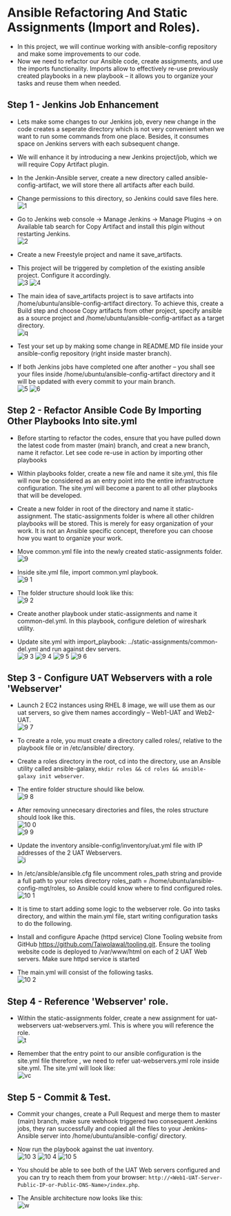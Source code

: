 # Ansible Refactoring And Static Assignments (Import and Roles).
- In this project, we will continue working with ansible-config repository and make some improvements to our code.
- Now we need to refactor our Ansible code, create assignments, and use the imports functionality. Imports allow to effectively re-use previously created playbooks in a new playbook – it allows you to organize your tasks and reuse them when needed.

## Step 1 - Jenkins Job Enhancement
- Lets make some changes to our Jenkins job, every new change in the code creates a seperate directory which is not very convenient when we want to run some commands from one place. Besides, it consumes space on Jenkins servers with each subsequent change.
- We will enhance it by introducing a new Jenkins project/job, which we will require Copy Artifact plugin.
- In the Jenkin-Ansible server, create a new directory called ansible-config-artifact, we will store there all artifacts after each build.
- Change permissions to this directory, so Jenkins could save files here.  
![1](https://user-images.githubusercontent.com/50557587/146604672-cee76b09-7b00-4da2-98ab-3715df10b8a8.PNG)

- Go to Jenkins web console -> Manage Jenkins -> Manage Plugins -> on Available tab search for Copy Artifact and install this plgin without restarting Jenkins.  
![2](https://user-images.githubusercontent.com/50557587/146606477-bc3187de-d0f2-49c0-a279-5a402ec89165.PNG)

- Create a new Freestyle project and name it save_artifacts.
- This project will be triggered by completion of the existing ansible project. Configure it accordingly.   
![3](https://user-images.githubusercontent.com/50557587/146606591-b29f9f08-0feb-40a7-80d8-274c63b58d0c.PNG)
![4](https://user-images.githubusercontent.com/50557587/146606599-595b2f47-5f1a-4fd9-a5f8-a38dd5055b01.PNG)

- The main idea of save_artifacts project  is to save artifacts into /home/ubuntu/ansible-config-artifact directory. To achieve this, create a Build step and choose Copy artifacts from other project, specify ansible as a source project and /home/ubuntu/ansible-config-artifact as a target directory.   
![q](https://user-images.githubusercontent.com/50557587/146607237-1b3bd85b-de67-49ee-b0bc-53d7ad4795f2.PNG)

- Test your set up by making some change in README.MD file inside your ansible-config repository (right inside master branch).
- If both Jenkins jobs have completed one after another – you shall see your files inside /home/ubuntu/ansible-config-artifact directory and it will be updated with every commit to your main branch.     
![5](https://user-images.githubusercontent.com/50557587/146607510-01338ddc-f28b-4e42-8ce9-ee5c52aef8cf.PNG)
![6](https://user-images.githubusercontent.com/50557587/146607523-5e57a41e-7ad0-44d5-9c00-83db1855cec3.PNG)

## Step 2 - Refactor Ansible Code By Importing Other Playbooks Into site.yml
- Before starting to refactor the codes, ensure that you have pulled down the latest code from master (main) branch, and creat a new branch, name it refactor. Let see code re-use in action by importing other playbooks
- Within playbooks folder, create a new file and name it site.yml, this file will now be considered as an entry point into the entire infrastructure configuration. The site.yml will become a parent to all other playbooks that will be developed.
- Create a new folder in root of the directory and name it static-assignment. The static-assignments folder is where all other children playbooks will be stored. This is merely for easy organization of your work. It is not an Ansible specific concept, therefore you can choose how you want to organize your work.
- Move common.yml file into the newly created static-assignments folder.   
![9](https://user-images.githubusercontent.com/50557587/146609611-3266b127-7410-4fee-b548-1349f4c65943.PNG)

- Inside site.yml file, import common.yml playbook.   
![9 1](https://user-images.githubusercontent.com/50557587/146609891-2720987d-1962-43e1-b300-c23b5fe3fde5.PNG)

- The folder structure should look like this:   
![9 2](https://user-images.githubusercontent.com/50557587/146609896-4d011b12-1e75-4636-aa6c-44c9c116bbc2.PNG)

- Create another playbook under static-assignments and name it common-del.yml. In this playbook, configure deletion of wireshark utility.
- Update site.yml with import_playbook: ../static-assignments/common-del.yml and run against dev servers.   
![9 3](https://user-images.githubusercontent.com/50557587/146609901-1eb5c8ac-5086-4e4f-8c6f-36242836fce4.PNG)
![9 4](https://user-images.githubusercontent.com/50557587/146609904-78f6c448-90c6-4f29-9e7a-238f4a1598c8.PNG)
![9 5](https://user-images.githubusercontent.com/50557587/146610826-a79df255-e9ef-47ad-8bd8-2d39f8472171.PNG)
![9 6](https://user-images.githubusercontent.com/50557587/146610829-7ff49cef-6801-42fe-845f-2ba3fc428841.PNG)

## Step 3 - Configure UAT Webservers with a role 'Webserver'
- Launch 2 EC2 instances using RHEL 8 image, we will use them as our uat servers, so give them names accordingly – Web1-UAT and Web2-UAT.  
![9 7](https://user-images.githubusercontent.com/50557587/146610834-0ea94848-d4d8-4c4c-992d-fa562053f0ba.PNG)

- To create a role, you must create a directory called roles/, relative to the playbook file or in /etc/ansible/ directory.
- Create a roles directory in the root, cd into the directory, use an Ansible utility called ansible-galaxy, `mkdir roles && cd roles && ansible-galaxy init webserver`.  
- The entire folder structure should like below.     
![9 8](https://user-images.githubusercontent.com/50557587/146610840-6a955680-6912-4bd1-a044-18aaeaf9fdf7.PNG)

- After removing unnecesary directories and files, the roles structure should look like this.         
![10 0](https://user-images.githubusercontent.com/50557587/146610853-76308551-3418-4dfd-af10-2e3549780fe4.PNG)  
![9 9](https://user-images.githubusercontent.com/50557587/146610849-b55f0fb3-c27c-48ae-980c-e62dfcee13b9.PNG)    

- Update the inventory ansible-config/inventory/uat.yml file with IP addresses of the 2 UAT Webservers.   
![i](https://user-images.githubusercontent.com/50557587/146616805-08f86f59-ea54-4064-a50b-b11a8d764773.PNG)

- In /etc/ansible/ansible.cfg file uncomment roles_path string and provide a full path to your roles directory roles_path    = /home/ubuntu/ansible-config-mgt/roles, so Ansible could know where to find configured roles.  
![10 1](https://user-images.githubusercontent.com/50557587/146616902-4273470c-29f5-4ca6-9015-54eb6d0a0b28.PNG)

- It is time to start adding some logic to the webserver role. Go into tasks directory, and within the main.yml file, start writing configuration tasks to do the following.
- Install and configure Apache (httpd service)
Clone Tooling website from GitHub https://github.com/Taiwolawal/tooling.git.
Ensure the tooling website code is deployed to /var/www/html on each of 2 UAT Web servers.
Make sure httpd service is started

-  The main.yml will consist of the following tasks.  
![10 2](https://user-images.githubusercontent.com/50557587/146616927-4bcee5da-4238-4bf2-b46a-4a857545eab0.PNG)

## Step 4 - Reference 'Webserver' role.
- Within the static-assignments folder, create a new assignment for uat-webservers uat-webservers.yml. This is where you will reference the role.      
![t](https://user-images.githubusercontent.com/50557587/146617608-bb1383d0-35ed-4944-91b5-71366315c73b.PNG)

- Remember that the entry point to our ansible configuration is the site.yml file therefore , we need to refer uat-webservers.yml role inside site.yml. The site.yml will look like:         
![vc](https://user-images.githubusercontent.com/50557587/146617614-4dceb523-f5c3-4e72-bfeb-7da98d944b24.PNG)

## Step 5 - Commit & Test.
- Commit your changes, create a Pull Request and merge them to master (main) branch, make sure webhook triggered two consequent Jenkins jobs, they ran successfully and copied all the files to your Jenkins-Ansible server into /home/ubuntu/ansible-config/ directory.
- Now run the playbook against the uat inventory.   
![10 3](https://user-images.githubusercontent.com/50557587/146616930-f25acccf-4e64-4c20-8ff2-a7eb2cab3791.PNG)
![10 4](https://user-images.githubusercontent.com/50557587/146616942-9c41f5c4-f701-4c35-a735-9fbfa9ee3735.PNG)
![10 5](https://user-images.githubusercontent.com/50557587/146616946-1cb8489f-0b9e-4299-9aac-f2b9ec984f4f.PNG)

- You should be able to see both of the UAT Web servers configured and you can try to reach them from your browser: `http://<Web1-UAT-Server-Public-IP-or-Public-DNS-Name>/index.php`.

- The Ansible architecture now looks like this:      
![w](https://user-images.githubusercontent.com/50557587/146618308-2465389b-92e7-460e-b83e-d27ef39bb2a5.PNG)

